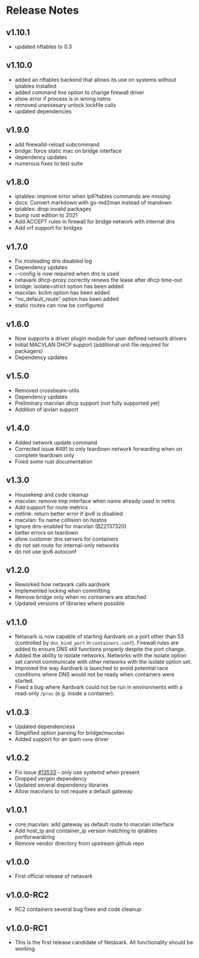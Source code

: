 # Release Notes

## v1.10.1
* updated nftables to 0.3

## v1.10.0
* added an nftables backend that allows its use on systems without iptables installed
* added command line option to change firewall driver
* show error if process is in wrong netns
* removed unessesary unlock lockfile calls
* updated dependencies

## v1.9.0
* add firewalld-reload subcommand
* bridge: force static mac on bridge interface
* dependency updates
* numerous fixes to test suite

## v1.8.0
* iptables: improve error when ip6?tables commands are missing
* docs: Convert markdown with go-md2man instead of mandown
* iptables: drop invalid packages
* bump rust edition to 2021
* Add ACCEPT rules in firewall for bridge network with internal dns
* Add vrf support for bridges

## v1.7.0
* Fix misleading dns disabled log
* Dependency updates
* --config is now required when dns is used
* netavark dhcp-proxy correctly renews the lease after dhcp time-out
* bridge: isolate=strict option has been added
* macvlan: bclim option has been added
* "no_default_route" option has been added
* static routes can now be configured

## v1.6.0
* Now supports a driver plugin module for user defined network drivers
* Initial MACVLAN DHCP support (additional unit file required for packagers)
* Dependency updates

## v1.5.0
* Removed crossbeam-utils
* Dependency updates
* Preliminary macvlan dhcp support (not fully supported yet)
* Addition of ipvlan support

## v1.4.0
* Added network update command
* Corrected issue #491 to only teardown network forwarding when on complete teardown only
* Fixed some rust documentation

## v1.3.0
* Housekeep and code cleanup
* macvlan: remove tmp interface when name already used in netns
* Add support for route metrics
* netlink: return better error if ipv6 is disabled
* macvlan: fix name collision on hostns
* Ignore dns-enabled for macvlan (BZ2137320)
* better errors on teardown
* allow customer dns servers for containers
* do not set route for internal-only networks
* do not use ipv6 autoconf

## v1.2.0
* Reworked how netavark calls aardvark
* Implemented locking when committing
* Remove bridge only when no containers are attached
* Updated versions of libraries where possible

## v1.1.0
* Netavark is now capable of starting Aardvark on a port other than 53 (controlled by `dns_bind_port` in `containers.conf`). Firewall rules are added to ensure DNS still functions properly despite the port change.
* Added the ability to isolate networks. Networks with the isolate option set cannot communicate with other networks with the isolate option set.
* Improved the way Aardvark is launched to avoid potential race conditions where DNS would not be ready when containers were started.
* Fixed a bug where Aardvark could not be run in environments with a read-only `/proc` (e.g. inside a container).

## v1.0.3
* Updated dependenciess
* Simplified option parsing for bridge/macvlan
* Added support for an ipam `none` driver


## v1.0.2
* Fix issue [#13533](https://github.com/containers/podman/issues/13533) - only use systemd when present
* Dropped vergen dependency
* Updated several dependency libraries
* Allow macvlans to not require a default gateway

## v1.0.1

* core,macvlan: add gateway as default route to macvlan interface
* Add host_ip and container_ip version matching to iptables portforwardinhg
* Remove vendor directory from upstream github repo

## v1.0.0
* First official release of netavark

## v1.0.0-RC2
* RC2 containers several bug fixes and code cleanup

## v1.0.0-RC1
* This is the first release candidate of Netavark. All functionality should be working.
